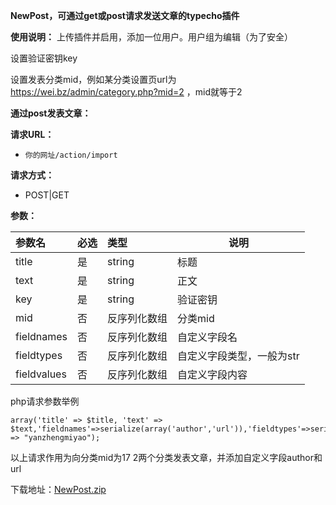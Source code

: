 **NewPost，可通过get或post请求发送文章的typecho插件**

**使用说明：** 
上传插件并启用，添加一位用户。用户组为编辑（为了安全）

设置验证密钥key

设置发表分类mid，例如某分类设置页url为 https://wei.bz/admin/category.php?mid=2 ，mid就等于2

**通过post发表文章：** 

**请求URL：** 
- ` 你的网址/action/import `
  
**请求方式：**
- POST|GET 

**参数：** 

|参数名|必选|类型|说明|
|:----    |:---|:----- |-----   |
|title |  是  |    string   |    标题   |
|text |  是  |    string   |    正文   |
|key |  是  |    string   |    验证密钥   |
|mid | 否  |    反序列化数组   |    分类mid   |
|fieldnames |  否  |    反序列化数组   |    自定义字段名   |
|fieldtypes |  否  |    反序列化数组   |    自定义字段类型，一般为str   |
|fieldvalues |  否  |    反序列化数组   |    自定义字段内容   |

php请求参数举例

    array('title' => $title, 'text' => $text,'fieldnames'=>serialize(array('author','url')),'fieldtypes'=>serialize(array('str','str')),'fieldvalues'=>serialize(array($author,'0')),'mid'=>serialize(array("17","2")),'key' => "yanzhengmiyao");

以上请求作用为向分类mid为17 2两个分类发表文章，并添加自定义字段author和url

下载地址：[NewPost.zip][1]


  [1]: https://github.com/iLay1678/NewPost/releases/download/v0.1/NewPost.zip
